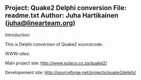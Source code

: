Project: Quake2 Delphi conversion
File: readme.txt
Author: Juha Hartikainen (juha@linearteam.org)
------------------------------------------------------------

Introduction:

This is Delphi conversion of Quake2 sourcecode.

WWW-sites:

Main project site: 
http://www.sulaco.co.za/quake2/

Developement site: 
http://sourceforge.net/projects/quake2delphi/